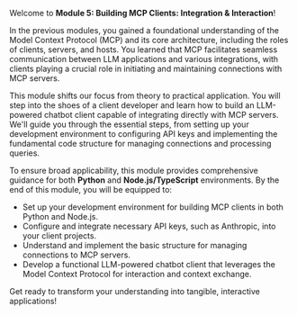 Welcome to **Module 5: Building MCP Clients: Integration & Interaction**!

In the previous modules, you gained a foundational understanding of the Model Context Protocol (MCP) and its core architecture, including the roles of clients, servers, and hosts. You learned that MCP facilitates seamless communication between LLM applications and various integrations, with clients playing a crucial role in initiating and maintaining connections with MCP servers.

This module shifts our focus from theory to practical application. You will step into the shoes of a client developer and learn how to build an LLM-powered chatbot client capable of integrating directly with MCP servers. We'll guide you through the essential steps, from setting up your development environment to configuring API keys and implementing the fundamental code structure for managing connections and processing queries.

To ensure broad applicability, this module provides comprehensive guidance for both **Python** and **Node.js/TypeScript** environments. By the end of this module, you will be equipped to:

*   Set up your development environment for building MCP clients in both Python and Node.js.
*   Configure and integrate necessary API keys, such as Anthropic, into your client projects.
*   Understand and implement the basic structure for managing connections to MCP servers.
*   Develop a functional LLM-powered chatbot client that leverages the Model Context Protocol for interaction and context exchange.

Get ready to transform your understanding into tangible, interactive applications!